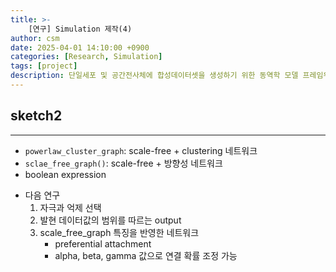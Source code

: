 ```yaml
---
title: >-
    [연구] Simulation 제작(4)
author: csm
date: 2025-04-01 14:10:00 +0900
categories: [Research, Simulation]
tags: [project]
description: 단일세포 및 공간전사체에 합성데이터셋을 생성하기 위한 동역학 모델 프레임워크
---
```


## sketch2
---
- `powerlaw_cluster_graph`: scale-free + clustering 네트워크
- `sclae_free_graph()`: scale-free + 방향성 네트워크
- boolean expression

<script src="https://gist.github.com/choisunmi00/9c05013e646e9459688bc97a6a979e27.js"></script>

- 다음 연구
    1. 자극과 억제 선택 
    2. 발현 데이터값의 범위를 따르는 output
    3. scale_free_graph 특징을 반영한 네트워크
        - preferential attachment
        - alpha, beta, gamma 값으로 연결 확률 조정 가능